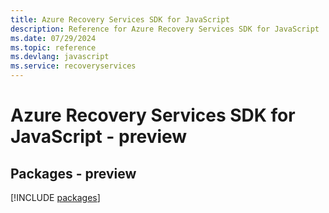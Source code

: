 ```yaml
---
title: Azure Recovery Services SDK for JavaScript
description: Reference for Azure Recovery Services SDK for JavaScript
ms.date: 07/29/2024
ms.topic: reference
ms.devlang: javascript
ms.service: recoveryservices
---
```

# Azure Recovery Services SDK for JavaScript - preview
## Packages - preview
[!INCLUDE [packages](recovery-services-index.md)]